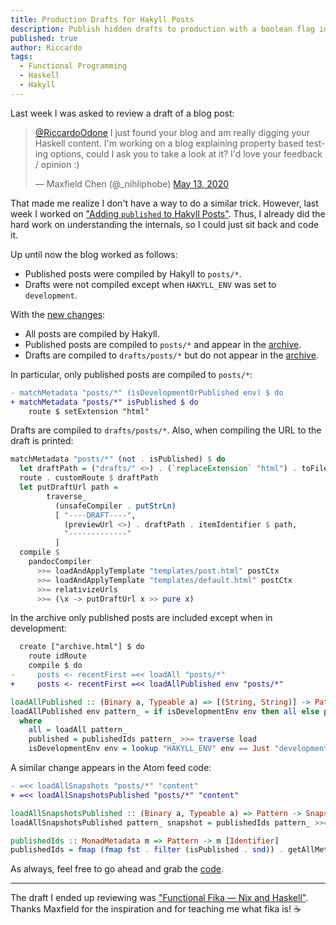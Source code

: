 ```yaml
---
title: Production Drafts for Hakyll Posts
description: Publish hidden drafts to production with a boolean flag in the metadata
published: true
author: Riccardo
tags:
  - Functional Programming
  - Haskell
  - Hakyll
---
```


Last week I was asked to review a draft of a blog post:

<blockquote class="twitter-tweet"><p lang="en" dir="ltr"><a href="https://twitter.com/RiccardoOdone?ref_src=twsrc%5Etfw">@RiccardoOdone</a> I just found your blog and am really digging your Haskell content. I&#39;m working on a blog explaining property based testing options, could I ask you to take a look at it? I&#39;d love your feedback / opinion :)</p>&mdash; Maxfield Chen (@_nihliphobe) <a href="https://twitter.com/_nihliphobe/status/1260669421099446272?ref_src=twsrc%5Etfw">May 13, 2020</a></blockquote>

That made me realize I don't have a way to do a similar trick. However, last week I worked on ["Adding `published` to Hakyll Posts"](/posts/2020-05-18-published-posts-hakyll/). Thus, I already did the hard work on understanding the internals, so I could just sit back and code it.

Up until now the blog worked as follows:

- Published posts were compiled by Hakyll to `posts/*`.
- Drafts were not compiled except when `HAKYLL_ENV` was set to `development`.

With the [new changes](https://github.com/3v0k4/contact-page/commit/a5c435a2177f7ca3d73622986765f57e87c62085):

- All posts are compiled by Hakyll.
- Published posts are compiled to `posts/*` and appear in the [archive](/archive/).
- Drafts are compiled to `drafts/posts/*` but do not appear in the [archive](/archive/).

In particular, only published posts are compiled to `posts/*`:

```diff
- matchMetadata "posts/*" (isDevelopmentOrPublished env) $ do
+ matchMetadata "posts/*" isPublished $ do
    route $ setExtension "html"
```

Drafts are compiled to `drafts/posts/*`. Also, when compiling the URL to the draft is printed:

```hs
matchMetadata "posts/*" (not . isPublished) $ do
  let draftPath = ("drafts/" <>) . (`replaceExtension` "html") . toFilePath
  route . customRoute $ draftPath
  let putDraftUrl path =
        traverse_
          (unsafeCompiler . putStrLn)
          [ "----DRAFT----",
            (previewUrl <>) . draftPath . itemIdentifier $ path,
            "-------------"
          ]
  compile $
    pandocCompiler
      >>= loadAndApplyTemplate "templates/post.html" postCtx
      >>= loadAndApplyTemplate "templates/default.html" postCtx
      >>= relativizeUrls
      >>= (\x -> putDraftUrl x >> pure x)
```

In the archive only published posts are included except when in development:

```diff
  create ["archive.html"] $ do
    route idRoute
    compile $ do
-     posts <- recentFirst =<< loadAll "posts/*"
+     posts <- recentFirst =<< loadAllPublished env "posts/*"
```

```hs
loadAllPublished :: (Binary a, Typeable a) => [(String, String)] -> Pattern -> Compiler [Item a]
loadAllPublished env pattern_ = if isDevelopmentEnv env then all else published
  where
    all = loadAll pattern_
    published = publishedIds pattern_ >>= traverse load
    isDevelopmentEnv env = lookup "HAKYLL_ENV" env == Just "development"
```

A similar change appears in the Atom feed code:

```diff
- =<< loadAllSnapshots "posts/*" "content"
+ =<< loadAllSnapshotsPublished "posts/*" "content"
```

```hs
loadAllSnapshotsPublished :: (Binary a, Typeable a) => Pattern -> Snapshot -> Compiler [Item a]
loadAllSnapshotsPublished pattern_ snapshot = publishedIds pattern_ >>= traverse (`loadSnapshot` snapshot)

publishedIds :: MonadMetadata m => Pattern -> m [Identifier]
publishedIds = fmap (fmap fst . filter (isPublished . snd)) . getAllMetadata
```

As always, feel free to go ahead and grab the [code](https://github.com/3v0k4/contact-page/blob/a5c435a2177f7ca3d73622986765f57e87c62085/blog/site.hs).

---

The draft I ended up reviewing was ["Functional Fika — Nix and Haskell"](https://maxfieldchen.com/posts/2020-05-16-Functional-Fika-Haskell-Nix-Cabal.html). Thanks Maxfield for the inspiration and for teaching me what fika is! ☕️
